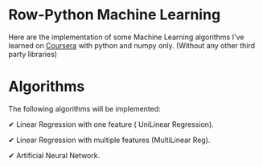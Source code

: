 # Row-Python Machine Learning
Here are the implementation of some Machine Learning algorithms I've learned on [ Coursera](https://www.coursera.com) with python and numpy only. (Without any other third party libraries)


# Algorithms 
The following algorithms will be implemented:

✔ Linear Regression with one feature ( UniLinear Regression).

✔ Linear Regression with multiple features (MultiLinear Reg).

✔ Artificial Neural Network.

